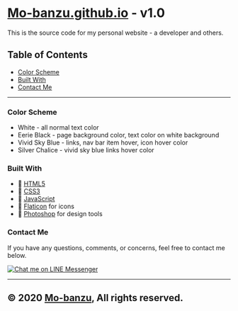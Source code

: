 # [Mo-banzu.github.io](https://Mo-banzu.github.io) - v1.0

This is the source code for my personal website - a developer and others.

## Table of Contents

- [Color Scheme](#color-scheme)
- [Built With](#built-with)
- [Contact Me](#contact-me)

---

### Color Scheme

- White - all normal text color
- Eerie Black - page background color, text color on white background
- Vivid Sky Blue - links, nav bar item hover, icon hover color
- Silver Chalice - vivid sky blue links hover color

### Built With

- 💙 [HTML5](https://www.w3schools.com/html/)
- 🖤 [CSS3](https://www.w3schools.com/css/)
- 💙 [JavaScript](https://www.w3schools.com/js/DEFAULT.asp)
- 🖤 [Flaticon](https://www.flaticon.com/) for icons
- 💙 [Photoshop](https://www.adobe.com/) for design tools

### Contact Me

If you have any questions, comments, or concerns, feel free to contact me below.

<p align="left">
    <a href="https://line.me/ti/p/~mo.banzu">
        <img alt="Chat me on LINE Messenger" src="https://img.shields.io/badge/LINE-00c300?style=flat&logo=LINE&logoColor=white" />
    </a>
</p>

---

## &copy; 2020 [Mo-banzu](https://github.com/Mo-banzu/), All rights reserved.
